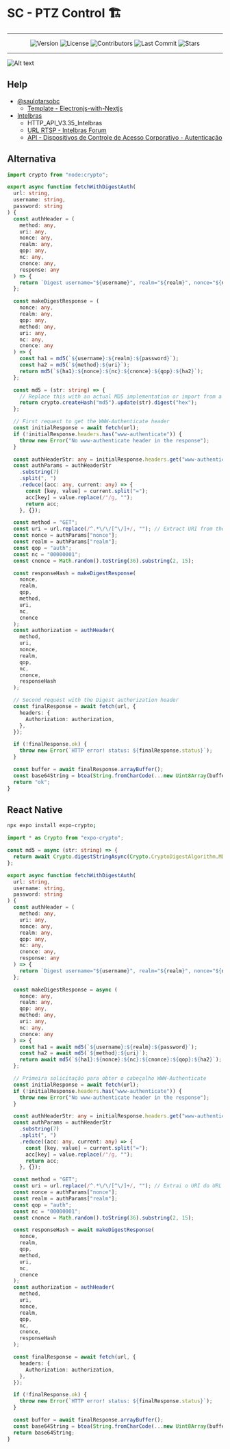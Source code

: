 # SC - PTZ Control 🏗️

---

<div align="center">
   <!-- <img alt="Build Status" src="https://img.shields.io/travis/saulotarsobc/scripts.svg"> -->
   <!-- <img alt="Test Coverage" src="https://img.shields.io/codecov/c/github/saulotarsobc/scripts.svg"> -->
   <img alt="Version" src="https://img.shields.io/github/v/release/saulotarsobc/sc-ptz-control">
   <!-- <img alt="Downloads" src="https://img.shields.io/npm/dt/package-name.svg"> -->
   <img alt="License" src="https://img.shields.io/badge/License-MIT-yellow.svg">
   <img alt="Contributors" src="https://img.shields.io/github/contributors/saulotarsobc/sc-ptz-control">
   <img alt="Last Commit" src="https://img.shields.io/github/last-commit/saulotarsobc/sc-ptz-control">
   <img alt="Stars" src="https://img.shields.io/github/stars/saulotarsobc/sc-ptz-control">
</div>

---

![Alt text](./images/image.png)

## Help

- [@saulotarsobc](https://github.com/saulotarsobc)
  - [Template - Electronjs-with-Nextjs](https://github.com/saulotarsobc/Electronjs-with-Nextjs)
- [Intelbras](https://www.intelbras.com/pt-br/)
  - HTTP_API_V3.35_Intelbras
  - [URL RTSP - Intelbras Forum](https://forum.intelbras.com.br/viewtopic.php?t=56068)
  - [API - Dispositivos de Controle de Acesso Corporativo - Autenticação](https://intelbras-caco-api.intelbras.com.br/#autenticação)

## Alternativa
```ts
import crypto from "node:crypto";

export async function fetchWithDigestAuth(
  url: string,
  username: string,
  password: string
) {
  const authHeader = (
    method: any,
    uri: any,
    nonce: any,
    realm: any,
    qop: any,
    nc: any,
    cnonce: any,
    response: any
  ) => {
    return `Digest username="${username}", realm="${realm}", nonce="${nonce}", uri="${uri}", qop=${qop}, nc=${nc}, cnonce="${cnonce}", response="${response}"`;
  };

  const makeDigestResponse = (
    nonce: any,
    realm: any,
    qop: any,
    method: any,
    uri: any,
    nc: any,
    cnonce: any
  ) => {
    const ha1 = md5(`${username}:${realm}:${password}`);
    const ha2 = md5(`${method}:${uri}`);
    return md5(`${ha1}:${nonce}:${nc}:${cnonce}:${qop}:${ha2}`);
  };

  const md5 = (str: string) => {
    // Replace this with an actual MD5 implementation or import from a library
    return crypto.createHash("md5").update(str).digest("hex");
  };

  // First request to get the WWW-Authenticate header
  const initialResponse = await fetch(url);
  if (!initialResponse.headers.has("www-authenticate")) {
    throw new Error("No www-authenticate header in the response");
  }

  const authHeaderStr: any = initialResponse.headers.get("www-authenticate");
  const authParams = authHeaderStr
    .substring(7)
    .split(", ")
    .reduce((acc: any, current: any) => {
      const [key, value] = current.split("=");
      acc[key] = value.replace(/"/g, "");
      return acc;
    }, {});

  const method = "GET";
  const uri = url.replace(/^.*\/\/[^\/]+/, ""); // Extract URI from the URL
  const nonce = authParams["nonce"];
  const realm = authParams["realm"];
  const qop = "auth";
  const nc = "00000001";
  const cnonce = Math.random().toString(36).substring(2, 15);

  const responseHash = makeDigestResponse(
    nonce,
    realm,
    qop,
    method,
    uri,
    nc,
    cnonce
  );
  const authorization = authHeader(
    method,
    uri,
    nonce,
    realm,
    qop,
    nc,
    cnonce,
    responseHash
  );

  // Second request with the Digest authorization header
  const finalResponse = await fetch(url, {
    headers: {
      Authorization: authorization,
    },
  });

  if (!finalResponse.ok) {
    throw new Error(`HTTP error! status: ${finalResponse.status}`);
  }

  const buffer = await finalResponse.arrayBuffer();
  const base64String = btoa(String.fromCharCode(...new Uint8Array(buffer)));
  return "ok";
}

```

## React Native
```sh
npx expo install expo-crypto;
```

```ts
import * as Crypto from "expo-crypto";

const md5 = async (str: string) => {
  return await Crypto.digestStringAsync(Crypto.CryptoDigestAlgorithm.MD5, str);
};

export async function fetchWithDigestAuth(
  url: string,
  username: string,
  password: string
) {
  const authHeader = (
    method: any,
    uri: any,
    nonce: any,
    realm: any,
    qop: any,
    nc: any,
    cnonce: any,
    response: any
  ) => {
    return `Digest username="${username}", realm="${realm}", nonce="${nonce}", uri="${uri}", qop=${qop}, nc=${nc}, cnonce="${cnonce}", response="${response}"`;
  };

  const makeDigestResponse = async (
    nonce: any,
    realm: any,
    qop: any,
    method: any,
    uri: any,
    nc: any,
    cnonce: any
  ) => {
    const ha1 = await md5(`${username}:${realm}:${password}`);
    const ha2 = await md5(`${method}:${uri}`);
    return await md5(`${ha1}:${nonce}:${nc}:${cnonce}:${qop}:${ha2}`);
  };

  // Primeira solicitação para obter o cabeçalho WWW-Authenticate
  const initialResponse = await fetch(url);
  if (!initialResponse.headers.has("www-authenticate")) {
    throw new Error("No www-authenticate header in the response");
  }

  const authHeaderStr: any = initialResponse.headers.get("www-authenticate");
  const authParams = authHeaderStr
    .substring(7)
    .split(", ")
    .reduce((acc: any, current: any) => {
      const [key, value] = current.split("=");
      acc[key] = value.replace(/"/g, "");
      return acc;
    }, {});

  const method = "GET";
  const uri = url.replace(/^.*\/\/[^\/]+/, ""); // Extrai o URI do URL
  const nonce = authParams["nonce"];
  const realm = authParams["realm"];
  const qop = "auth";
  const nc = "00000001";
  const cnonce = Math.random().toString(36).substring(2, 15);

  const responseHash = await makeDigestResponse(
    nonce,
    realm,
    qop,
    method,
    uri,
    nc,
    cnonce
  );
  const authorization = authHeader(
    method,
    uri,
    nonce,
    realm,
    qop,
    nc,
    cnonce,
    responseHash
  );

  const finalResponse = await fetch(url, {
    headers: {
      Authorization: authorization,
    },
  });

  if (!finalResponse.ok) {
    throw new Error(`HTTP error! status: ${finalResponse.status}`);
  }

  const buffer = await finalResponse.arrayBuffer();
  const base64String = btoa(String.fromCharCode(...new Uint8Array(buffer)));
  return base64String;
}
```
